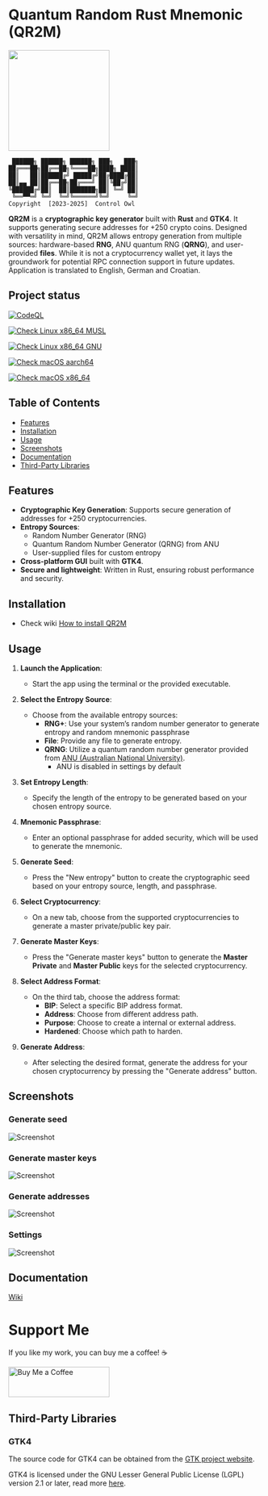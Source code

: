 # Quantum Random Rust Mnemonic (QR2M)

<img src="./res/logo/logo.svg" width="200" height="200" />

```
 ██████╗ ██████╗ ██████╗ ███╗   ███╗
██╔═══██╗██╔══██╗╚════██╗████╗ ████║
██║   ██║██████╔╝ █████╔╝██╔████╔██║
██║▄▄ ██║██╔══██╗██╔═══╝ ██║╚██╔╝██║
╚██████╔╝██║  ██║███████╗██║ ╚═╝ ██║
 ╚══▀▀═╝ ╚═╝  ╚═╝╚══════╝╚═╝     ╚═╝
Copyright  [2023-2025]  Control Owl
```

**QR2M** is a **cryptographic key generator** built with **Rust** and **GTK4**. It supports generating secure addresses for +250 crypto coins. Designed with versatility in mind, QR2M allows entropy generation from multiple sources: hardware-based **RNG**, ANU quantum RNG (**QRNG**), and user-provided **files**. While it is not a cryptocurrency wallet yet, it lays the groundwork for potential RPC connection support in future updates. Application is translated to English, German and Croatian.


## Project status

[![CodeQL](https://github.com/control-owl/QR2M/actions/workflows/github-code-scanning/codeql/badge.svg?branch=master)](https://github.com/control-owl/QR2M/actions/workflows/github-code-scanning/codeql)

[![Check Linux x86_64 MUSL](https://github.com/control-owl/QR2M/actions/workflows/check-linux-musl.yml/badge.svg?branch=master)](https://github.com/control-owl/QR2M/actions/workflows/check-linux-musl.yml)

[![Check Linux x86_64 GNU](https://github.com/control-owl/QR2M/actions/workflows/check-linux-gnu.yml/badge.svg?branch=master)](https://github.com/control-owl/QR2M/actions/workflows/check-linux-gnu.yml)

[![Check macOS aarch64](https://github.com/control-owl/QR2M/actions/workflows/check-macos-aarch64.yml/badge.svg?branch=master)](https://github.com/control-owl/QR2M/actions/workflows/check-macos-aarch64.yml)

[![Check macOS x86_64](https://github.com/control-owl/QR2M/actions/workflows/check-macos-x86_64.yml/badge.svg?branch=master)](https://github.com/control-owl/QR2M/actions/workflows/check-macos-x86_64.yml)



## Table of Contents

- [Features](#features)
- [Installation](#installation)
- [Usage](#usage)
- [Screenshots](#screenshots)
- [Documentation](#documentation)
- [Third-Party Libraries](#third-party-libraries)


## Features

- **Cryptographic Key Generation**: Supports secure generation of addresses for +250 cryptocurrencies.
- **Entropy Sources**:
  - Random Number Generator (RNG)
  - Quantum Random Number Generator (QRNG) from ANU
  - User-supplied files for custom entropy
- **Cross-platform GUI** built with **GTK4**.
- **Secure and lightweight**: Written in Rust, ensuring robust performance and security.


## Installation

- Check wiki [How to install QR2M](https://github.com/control-owl/QR2M/wiki/Installation#how-to-install-qr2m)

## Usage

1. **Launch the Application**:
   - Start the app using the terminal or the provided executable.

2. **Select the Entropy Source**:
   - Choose from the available entropy sources:
      - **RNG+**: Use your system’s random number generator to generate entropy and random mnemonic passphrase
      - **File**: Provide any file to generate entropy.
      - **QRNG**: Utilize a quantum random number generator provided from [ANU (Australian National University)](https://qrng.anu.edu.au/).
         - ANU is disabled in settings by default

3. **Set Entropy Length**:
    - Specify the length of the entropy to be generated based on your chosen entropy source.

4. **Mnemonic Passphrase**:
    - Enter an optional passphrase for added security, which will be used to generate the mnemonic.

5. **Generate Seed**:
    - Press the "New entropy" button to create the cryptographic seed based on your entropy source, length, and passphrase.

6. **Select Cryptocurrency**:
   - On a new tab, choose from the supported cryptocurrencies to generate a master private/public key pair.

7. **Generate Master Keys**:
   - Press the "Generate master keys" button to generate the **Master Private** and **Master Public** keys for the selected cryptocurrency.

8. **Select Address Format**:
   - On the third tab, choose the address format:
     - **BIP**: Select a specific BIP address format.
     - **Address**: Choose from different address path.
     - **Purpose**: Choose to create a internal or external address.
     - **Hardened**: Choose which path to harden.

9. **Generate Address**:
   - After selecting the desired format, generate the address for your chosen cryptocurrency by pressing the "Generate address" button.


## Screenshots

### Generate seed
![Screenshot](./doc/preview/0.41.1-1.png "Preview")

### Generate master keys
![Screenshot](./doc/preview/0.41.1-2.png "Preview")

### Generate addresses
![Screenshot](./doc/preview/0.41.1-3.png "Preview")

### Settings
![Screenshot](./doc/preview/0.41.1-4.png "Preview")


## Documentation

[Wiki](https://github.com/control-owl/QR2M/wiki)


# Support Me

If you like my work, you can buy me a coffee! ☕  

<a href="https://buymeacoffee.com/qr2m">
  <img src="https://cdn.buymeacoffee.com/buttons/v2/default-yellow.png" alt="Buy Me a Coffee" width="200" height="60">
</a>


## Third-Party Libraries

### GTK4

The source code for GTK4 can be obtained from the [GTK project website](https://www.gtk.org/).

GTK4 is licensed under the GNU Lesser General Public License (LGPL) version 2.1 or later, read more [here](/LICENSE-LGPL-2.1.txt).
